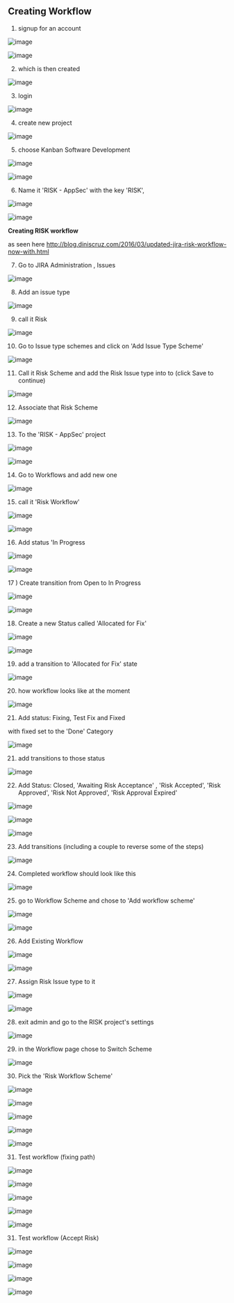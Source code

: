 ## Creating Workflow

1) signup for an account

![image](https://cloud.githubusercontent.com/assets/656739/16442278/3f66f00c-3dc9-11e6-8020-adc9d1ff0dba.png)

![image](https://cloud.githubusercontent.com/assets/656739/16442286/54a13770-3dc9-11e6-8204-8e589d858acc.png)

2) which is then created

![image](https://cloud.githubusercontent.com/assets/656739/16442290/5e38eff8-3dc9-11e6-9220-3939d86c936c.png)

3) login

![image](https://cloud.githubusercontent.com/assets/656739/16442400/381996b4-3dca-11e6-8ee7-c66e81868e8a.png)

4) create new project

![image](https://cloud.githubusercontent.com/assets/656739/16442449/91abc63e-3dca-11e6-822e-6781143f7c51.png)

5) choose Kanban Software Development

![image](https://cloud.githubusercontent.com/assets/656739/16442458/a6ba4366-3dca-11e6-814f-7f1d189701fa.png)

![image](https://cloud.githubusercontent.com/assets/656739/16442473/ca80ff2e-3dca-11e6-9340-7dd576cfabb3.png)

6) Name it 'RISK - AppSec' with the key 'RISK',

![image](https://cloud.githubusercontent.com/assets/656739/16442595/8a73cbea-3dcb-11e6-876f-b28e07bad7cb.png)

![image](https://cloud.githubusercontent.com/assets/656739/16442565/5e6864ac-3dcb-11e6-9f6d-c9dbb19295ee.png)

**Creating RISK workflow**

as seen here http://blog.diniscruz.com/2016/03/updated-jira-risk-workflow-now-with.html

7) Go to JIRA Administration , Issues

![image](https://cloud.githubusercontent.com/assets/656739/16442611/b55a56ee-3dcb-11e6-941d-c6f6b6ab9dc9.png)

8) Add an issue type

![image](https://cloud.githubusercontent.com/assets/656739/16442648/f35b0678-3dcb-11e6-92c5-9e7d1cf78d16.png)

9) call it Risk

![image](https://cloud.githubusercontent.com/assets/656739/16442669/10a5c61e-3dcc-11e6-88fc-d87a77f5ef0e.png)

10) Go to Issue type schemes and click on 'Add Issue Type Scheme'

![image](https://cloud.githubusercontent.com/assets/656739/16442722/6377d62a-3dcc-11e6-99e5-5483017ee580.png)

11) Call it Risk Scheme and add the Risk Issue type into to (click Save to continue)

![image](https://cloud.githubusercontent.com/assets/656739/16442767/a87773a2-3dcc-11e6-9c7d-1688d84b3ecf.png)

12) Associate that Risk Scheme

![image](https://cloud.githubusercontent.com/assets/656739/16442800/e522266c-3dcc-11e6-9aca-0f74d539b78c.png)

13) To the 'RISK - AppSec' project

![image](https://cloud.githubusercontent.com/assets/656739/16442807/ecf41f8a-3dcc-11e6-8531-93c371463acd.png)

![image](https://cloud.githubusercontent.com/assets/656739/16442835/1ae147f6-3dcd-11e6-9ff0-47cfdcf069ce.png)

14) Go to Workflows and add new one

![image](https://cloud.githubusercontent.com/assets/656739/16442896/7816a2ae-3dcd-11e6-9a29-3b6b0f7e5c0a.png)

15) call it 'Risk Workflow'

![image](https://cloud.githubusercontent.com/assets/656739/16442912/8b7a21e0-3dcd-11e6-8dfe-d2dc54af6441.png)

![image](https://cloud.githubusercontent.com/assets/656739/16442924/a06fa9bc-3dcd-11e6-82e9-a42cb425f162.png)

16) Add status 'In Progress

![image](https://cloud.githubusercontent.com/assets/656739/16442962/dd575028-3dcd-11e6-8b0a-c83b8966d5ea.png)

![image](https://cloud.githubusercontent.com/assets/656739/16442984/fb52ee16-3dcd-11e6-850c-7dbe99753a4c.png)

17 ) Create transition from Open to In Progress

![image](https://cloud.githubusercontent.com/assets/656739/16443041/5acfc2e2-3dce-11e6-88a5-f7dd104edea8.png)

![image](https://cloud.githubusercontent.com/assets/656739/16443074/8d566ed2-3dce-11e6-80d1-f7526e43dd67.png)

18) Create a new Status called 'Allocated for Fix'

![image](https://cloud.githubusercontent.com/assets/656739/16443105/b447ada8-3dce-11e6-887e-0ebb216149ce.png)

![image](https://cloud.githubusercontent.com/assets/656739/16443123/cc65c53c-3dce-11e6-8b8e-8573d0746824.png)

19) add a transition to 'Allocated for Fix' state

![image](https://cloud.githubusercontent.com/assets/656739/16443160/07e7f288-3dcf-11e6-82b2-96487b78e130.png)

20) how workflow looks like at the moment

![image](https://cloud.githubusercontent.com/assets/656739/16443230/6a8619b0-3dcf-11e6-8e04-22a36ceea5b9.png)

21) Add status: Fixing, Test Fix and Fixed

with fixed set to the 'Done' Category

![image](https://cloud.githubusercontent.com/assets/656739/16443407/9cfe0c30-3dd0-11e6-9b93-8df66d82e0c9.png)

21) add transitions to those status

![image](https://cloud.githubusercontent.com/assets/656739/16443448/d7602a48-3dd0-11e6-990b-890168824ebd.png)

22) Add Status: Closed, 'Awaiting Risk Acceptance' , 'Risk Accepted', 'Risk Approved', 'Risk Not Approved', 'Risk Approval Expired'

![image](https://cloud.githubusercontent.com/assets/656739/16443605/be8a59e8-3dd1-11e6-8075-46ce6c5e252c.png)

![image](https://cloud.githubusercontent.com/assets/656739/16443621/cc8ef602-3dd1-11e6-8b15-ec88e5a83c5c.png)

![image](https://cloud.githubusercontent.com/assets/656739/16443628/d5031a2a-3dd1-11e6-9188-aec6a472968d.png)

23) Add transitions (including a couple to reverse some of the steps)

![image](https://cloud.githubusercontent.com/assets/656739/16443799/a1feba3e-3dd2-11e6-8a5b-28a8224b4d7d.png)

24) Completed workflow should look like this

![image](https://cloud.githubusercontent.com/assets/656739/16443972/93fc50bc-3dd3-11e6-8646-ae20cc8262b3.png)

25) go to Workflow Scheme and chose to 'Add workflow scheme'

![image](https://cloud.githubusercontent.com/assets/656739/16444203/d8408fd0-3dd4-11e6-9f1f-d57ce4a11ed8.png)

![image](https://cloud.githubusercontent.com/assets/656739/16444209/e0dc43aa-3dd4-11e6-841e-61e8e9b0d485.png)

26) Add Existing Workflow

![image](https://cloud.githubusercontent.com/assets/656739/16444233/02d9969c-3dd5-11e6-8d03-c1bcc9f1aef2.png)

![image](https://cloud.githubusercontent.com/assets/656739/16444242/0b94ab8c-3dd5-11e6-9255-edb93334f424.png)

27) Assign Risk Issue type to it

![image](https://cloud.githubusercontent.com/assets/656739/16444250/189871ce-3dd5-11e6-8297-92e037054900.png)

![image](https://cloud.githubusercontent.com/assets/656739/16444257/2279cc92-3dd5-11e6-8ab3-9cd0a7092e2d.png)

28) exit admin and go to the RISK project's settings

![image](https://cloud.githubusercontent.com/assets/656739/16444360/8f986b30-3dd5-11e6-8101-58807a9cc582.png)

29) in the Workflow page chose to Switch Scheme

![image](https://cloud.githubusercontent.com/assets/656739/16444399/b6b3138c-3dd5-11e6-85a5-e5d4d3822d22.png)

30) Pick the 'Risk Workflow Scheme'

![image](https://cloud.githubusercontent.com/assets/656739/16444427/d1a36520-3dd5-11e6-8630-a0cfa9ed1c9e.png)

![image](https://cloud.githubusercontent.com/assets/656739/16444439/e232415e-3dd5-11e6-93f0-8ab67da3de18.png)

![image](https://cloud.githubusercontent.com/assets/656739/16444445/e6d89302-3dd5-11e6-9f97-56850cb52c99.png)

![image](https://cloud.githubusercontent.com/assets/656739/16444456/f3c14f5a-3dd5-11e6-8568-0ec71265df26.png)

![image](https://cloud.githubusercontent.com/assets/656739/16444469/fdf2155e-3dd5-11e6-91bc-b9643324e9bd.png)

31) Test workflow (fixing path)

![image](https://cloud.githubusercontent.com/assets/656739/16444498/290ef1ee-3dd6-11e6-83c3-de50cf0045d0.png)

![image](https://cloud.githubusercontent.com/assets/656739/16444510/3953bbc0-3dd6-11e6-8574-95bad360819c.png)

![image](https://cloud.githubusercontent.com/assets/656739/16444522/4d64417a-3dd6-11e6-91ab-0fb4f102f771.png)

![image](https://cloud.githubusercontent.com/assets/656739/16444531/566f75e6-3dd6-11e6-8735-4c6fdd36fb01.png)

![image](https://cloud.githubusercontent.com/assets/656739/16444545/6677a814-3dd6-11e6-86d8-8b4a37e3f4aa.png)

31) Test workflow (Accept Risk)

![image](https://cloud.githubusercontent.com/assets/656739/16444587/ac037160-3dd6-11e6-8283-72bcf317c62d.png)

![image](https://cloud.githubusercontent.com/assets/656739/16444594/b25a55e2-3dd6-11e6-94a5-06ea7a132635.png)

![image](https://cloud.githubusercontent.com/assets/656739/16444601/bca1c3b4-3dd6-11e6-8670-48607c345c38.png)

![image](https://cloud.githubusercontent.com/assets/656739/16444604/c2fc5198-3dd6-11e6-9b5a-03da9bfe529a.png)



